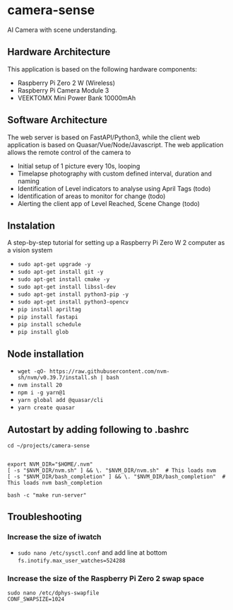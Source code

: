 # camera-sense
AI Camera with scene understanding.

## Hardware Architecture
This application is based on the following hardware components:
* Raspberry Pi Zero 2 W (Wireless)
* Raspberry Pi Camera Module 3
* VEEKTOMX Mini Power Bank 10000mAh

## Software Architecture
The web server is based on FastAPI/Python3, while the client web application is based on Quasar/Vue/Node/Javascript. 
The web application allows the remote control of the camera to 
* Initial setup of 1 picture every 10s, looping
* Timelapse photography with custom defined interval, duration and naming
* Identification of Level indicators to analyse using April Tags (todo)
* Identification of areas to monitor for change (todo)
* Alerting the client app of Level Reached, Scene Change (todo)

## Instalation
A step-by-step tutorial for setting up a Raspberry Pi Zero W 2 computer as a vision system
* `sudo apt-get upgrade -y`
* `sudo apt-get install git -y`
* `sudo apt-get install cmake -y`
* `sudo apt-get install libssl-dev`
* `sudo apt-get install python3-pip -y`
* `sudo apt-get install python3-opencv`
* `pip install apriltag`
* `pip install fastapi`
* `pip install schedule`
* `pip install glob`

## Node installation
* `wget -qO- https://raw.githubusercontent.com/nvm-sh/nvm/v0.39.7/install.sh | bash`
* `nvm install 20`
* `npm i -g yarn@1`
* `yarn global add @quasar/cli`
* `yarn create quasar`

## Autostart by adding following to .bashrc
```
cd ~/projects/camera-sense


export NVM_DIR="$HOME/.nvm"
[ -s "$NVM_DIR/nvm.sh" ] && \. "$NVM_DIR/nvm.sh"  # This loads nvm
[ -s "$NVM_DIR/bash_completion" ] && \. "$NVM_DIR/bash_completion"  # This loads nvm bash_completion

bash -c "make run-server"

```

## Troubleshooting
### Increase the size of iwatch
* `sudo nano /etc/sysctl.conf` and add line at bottom `fs.inotify.max_user_watches=524288`

### Increase the size of the Raspberry Pi Zero 2 swap space
```
sudo nano /etc/dphys-swapfile
CONF_SWAPSIZE=1024
```
